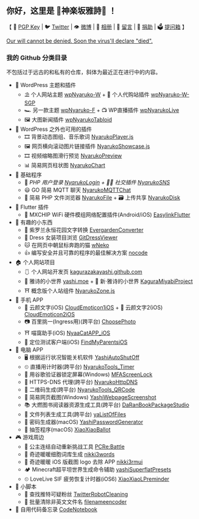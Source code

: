 ## 你好，这里是 🌸神楽坂雅詩🌈 ！

【 🔑 [PGP Key](https://github.com/kagurazakayashi/pubkey) | 🐦 [Twitter](https://twitter.com/kagurazakayashi) | 👁 [微博](https://weibo.com/KagurazakaYashi) | 👗 [相册](https://github.com/komeiji-satori/Dress/blob/master/KagurazakaYashi/README.md) | 📔 [留言](https://gist.github.com/kagurazakayashi/c88f9670c9b00ea335cffdddd6bcacdf) | 💝 [捐助](https://afdian.net/@yashi) | 🗳 [提问箱](https://www.popiask.cn/yashimoe) 】

[Our will cannot be denied. Soon the virus'll declare "died".](https://stats.foldingathome.org/donor/KagurazakaYashi)

### 我的 Github 分类目录

不包括过于远古的和私有的仓库，斜体为最近正在进行中的内容。
- 🏰 WordPress 主题和插件
  - ⛱ 个人网站主题 [wpNyaruko-W](https://github.com/kagurazakayashi/wpNyaruko-W) + 🛒 个人代购站插件 [wpNyaruko-W-SGP](https://github.com/kagurazakayashi/wpNyaruko-W-SGP)
  - 🏎 另一款主题 [wpNyaruko-F](https://github.com/kagurazakayashi/wpNyaruko-F) + 📺 WP直播插件 [wpNyarukoLive](https://github.com/kagurazakayashi/wpNyarukoLive)
  - 🖼 大图新闻插件 [wpNyarukoTabloid](https://github.com/kagurazakayashi/wpNyarukoTabloid)
- 🧩 WordPress 之外也可用的插件
  - 🎞 背景动态图组、音乐歌词 [NyarukoPlayer.js](https://github.com/kagurazakayashi/NyarukoPlayer.js)
  - 🖼 网页横向滚动图片链接插件 [NyarukoShowcase.js](https://github.com/kagurazakayashi/NyarukoShowcase.js)
  - 🎞 视频缩略图滑行预览 [NyarukoPreview](https://github.com/kagurazakayashi/NyarukoPreview)
  - 📊 简易网页柱状图 [NyarukoChart](https://github.com/kagurazakayashi/NyarukoChart)
- 🎫 基础程序
  - 🔑 *PHP 用户登录 [NyarukoLogin](https://github.com/kagurazakayashi/NyarukoLogin) + 👯‍♀️ 社交插件 [NyarukoSNS](https://github.com/kagurazakayashi/NyarukoSNS)*
  - 😃 GO 简易 MQTT 聊天 [NyarukoMQTTChat](https://github.com/kagurazakayashi/NyarukoMQTTChat)
  - 📁 简易 PHP 文件浏览器 [NyarukoFile](https://github.com/kagurazakayashi/NyarukoFile) + 🗃️ 上传共享 [NyarukoDisk](https://github.com/kagurazakayashi/NyarukoDisk)
- 🦋 Flutter 插件
  - 📡 MXCHIP WiFi 硬件模组网络配置插件(Android/iOS) [EasylinkFlutter](https://github.com/kagurazakayashi/EasylinkFlutter)
- 🎀 有趣的小东西
  - 📜 紫罗兰永恒花园文字转换 [EvergardenConverter](https://github.com/kagurazakayashi/EvergardenConverter)
  - 👗 Dress 女装项目浏览 [GitDressViewer](https://github.com/kagurazakayashi/GitDressViewer)
  - 🐱 在网页中朝鼠标奔跑的猫 [wNeko](https://github.com/kagurazakayashi/wNeko)
  - 👍 编写安全并且可靠的程序的最佳解决方案 [nocode](https://github.com/kagurazakayashi/nocode)
- 🏠 个人网站项目
  - 🩱 个人网站开发页 [kagurazakayashi.github.com](https://github.com/kagurazakayashi/kagurazakayashi.github.com)
  - 🎡 雅诗的小世界 [yashi.moe](https://github.com/kagurazakayashi/yashi.moe) + 👒 新·雅诗的小世界 [KaguraMiyabi​ Project](https://github.com/KaguraMiyabi)
  - ⛩ 概念版个人站组件 [NyarukoZone.js](https://github.com/kagurazakayashi/NyarukoZone.js)
- 📱 手机 APP
  - 🌼 云颜文字(iOS) [CloudEmoticon1iOS](https://github.com/cloud-emoticon/CloudEmoticon1iOS) + 🌼 云颜文字2(iOS) [CloudEmoticon2iOS](https://github.com/cloud-emoticon/CloudEmoticon2iOS)
  - 📷 百里挑一(Ingress用)(跨平台) [ChoosePhoto](https://github.com/kagurazakayashi/ChoosePhoto)
  - ⛩ 喵窩助手(iOS) [NyaaCatAPP_iOS](https://github.com/kagurazakayashi/NyaaCatAPP_iOS)
  - 👻 定位测试客户端(iOS) [FindMyParentsiOS](https://github.com/kagurazakayashi/FindMyParentsiOS)
- 🔧 电脑 APP
  - 🖥 根据运行状况智能关机软件 [YashiAutoShutOff](https://github.com/kagurazakayashi/YashiAutoShutOff)
  - ⏲ 直播用计时器(跨平台) [NyarukoTools_Timer](https://github.com/kagurazakayashi/NyarukoTools_Timer)
  - 🔐 用谷歌验证器锁定屏幕(Windows) [MFAScreenLock](https://github.com/kagurazakayashi/MFAScreenLock)
  - 🧭 HTTPS-DNS 代理(跨平台) [NyarukoHttpDNS](https://github.com/kagurazakayashi/NyarukoHttpDNS)
  - 📱 二维码生成(跨平台) [NyarukoTools_QRCode](https://github.com/kagurazakayashi/NyarukoTools_QRCode)
  - 📰 简易网页截图(Windows) [YashiWebpageScreenshot](https://github.com/kagurazakayashi/YashiWebpageScreenshot)
  - 📚 大燃图书阅读器资源生成工具(跨平台) [DaRanBookPackageStudio](https://github.com/kagurazakayashi/DaRanBookPackageStudio)
  - 📂 文件列表生成工具(跨平台) [yaListOfFiles](https://github.com/kagurazakayashi/yaListOfFiles)
  - 🔐 密码生成器(macOS) [YashiPasswordGenerator](https://github.com/kagurazakayashi/YashiPasswordGenerator)
  - 🏺 抽签程序(macOS) [XiaoXiaoBallot](https://github.com/kagurazakayashi/XiaoXiaoBallot)
- 🎮 游戏周边
  - 👸 公主连结自动重新挑战工具 [PCRe:Battle](https://github.com/kagurazakayashi/PCRe-Battle)
  - 👗 奇迹暖暖细胞词库生成 [nikki3words](https://github.com/kagurazakayashi/nikki3words)
  - 👗 奇迹暖暖 iOS 版截图 logo 去除 APP [nikki3rmui](https://github.com/kagurazakayashi/nikki3rmui)
  - 🏕 Minecraft超平坦世界生成命令辅助 [yashiSuperflatPresets](https://github.com/kagurazakayashi/yashiSuperflatPresets)
  - ⏲ LoveLive SIF 疲劳恢复计时器(iOS6) [XiaoXiaoLPreminder](https://github.com/kagurazakayashi/XiaoXiaoLPreminder)
- 📜 小脚本
  - 🔫 查找推特可疑粉丝 [TwitterRobotCleaning](https://github.com/kagurazakayashi/TwitterRobotCleaning)
  - 📝 批量清除非英文文件名 [filenameencoder](https://github.com/kagurazakayashi/filenameencoder)
- 📔 自用代码备忘录 [CodeNotebook](https://github.com/kagurazakayashi/CodeNotebook)
